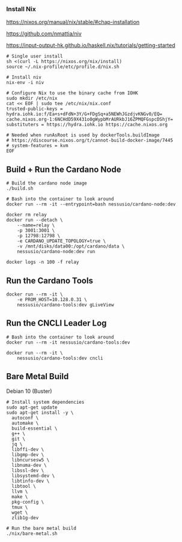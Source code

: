 
### Install Nix

https://nixos.org/manual/nix/stable/#chap-installation

https://github.com/nmattia/niv

https://input-output-hk.github.io/haskell.nix/tutorials/getting-started

```
# Single user install
sh <(curl -L https://nixos.org/nix/install)
source ~/.nix-profile/etc/profile.d/nix.sh

# Install niv
nix-env -i niv

# Configure Nix to use the binary cache from IOHK
sudo mkdir /etc/nix
cat << EOF | sudo tee /etc/nix/nix.conf
trusted-public-keys = hydra.iohk.io:f/Ea+s+dFdN+3Y/G+FDgSq+a5NEWhJGzdjvKNGv0/EQ= cache.nixos.org-1:6NCHdD59X431o0gWypbMrAURkbJ16ZPMQFGspcDShjY=
substituters = https://hydra.iohk.io https://cache.nixos.org

# Needed when runAsRoot is used by dockerTools.buildImage
# https://discourse.nixos.org/t/cannot-build-docker-image/7445
# system-features = kvm
EOF
```

## Build + Run the Cardano Node

```
# Build the cardano node image
./build.sh

# Bash into the container to look around
docker run --rm -it --entrypoint=bash nessusio/cardano-node:dev

docker rm relay
docker run --detach \
    --name=relay \
    -p 3001:3001 \
    -p 12798:12798 \
    -e CARDANO_UPDATE_TOPOLOGY=true \
    -v /mnt/disks/data00:/opt/cardano/data \
    nessusio/cardano-node:dev run

docker logs -n 100 -f relay
```

## Run the Cardano Tools

```
docker run --rm -it \
    -e PROM_HOST=10.128.0.31 \
    nessusio/cardano-tools:dev gLiveView
```

## Run the CNCLI Leader Log

```
# Bash into the container to look around
docker run --rm -it nessusio/cardano-tools:dev

docker run --rm -it \
    nessusio/cardano-tools:dev cncli

```

## Bare Metal Build

Debian 10 (Buster)

```
# Install system dependencies
sudo apt-get update
sudo apt-get install -y \
  autoconf \
  automake \
  build-essential \
  g++ \
  git \
  jq \
  libffi-dev \
  libgmp-dev \
  libncursesw5 \
  libnuma-dev \
  libssl-dev \
  libsystemd-dev \
  libtinfo-dev \
  libtool \
  llvm \
  make \
  pkg-config \
  tmux \
  wget \
  zlib1g-dev

# Run the bare metal build
./nix/bare-metal.sh
```
